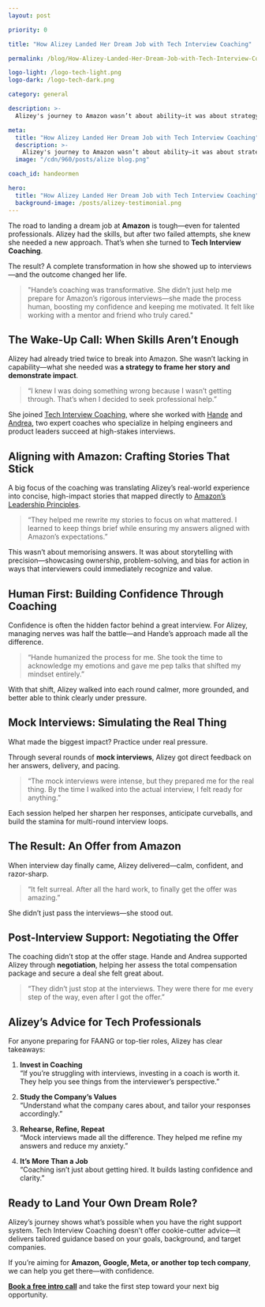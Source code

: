 ```yaml
---
layout: post

priority: 0

title: "How Alizey Landed Her Dream Job with Tech Interview Coaching"

permalink: /blog/How-Alizey-Landed-Her-Dream-Job-with-Tech-Interview-Coaching

logo-light: /logo-tech-light.png
logo-dark: /logo-tech-dark.png

category: general

description: >-
  Alizey's journey to Amazon wasn’t about ability—it was about strategy. With expert coaching from Tech Interview Coaching, she overcame self-doubt, restructured her interview game plan, and learned how to present her strengths with confidence. Her story shows what’s possible when you have the right support behind you.

meta:
  title: "How Alizey Landed Her Dream Job with Tech Interview Coaching"
  description: >-
    Alizey's journey to Amazon wasn’t about ability—it was about strategy. With expert coaching from Tech Interview Coaching, she overcame self-doubt, restructured her interview game plan, and learned how to present her strengths with confidence. Her story shows what’s possible when you have the right support behind you.
  image: "/cdn/960/posts/alize blog.png"

coach_id: handeormen

hero:
  title: "How Alizey Landed Her Dream Job with Tech Interview Coaching"
  background-image: /posts/alizey-testimonial.png
---
```


The road to landing a dream job at **Amazon** is tough—even for talented professionals. Alizey had the skills, but after two failed attempts, she knew she needed a new approach. That’s when she turned to **Tech Interview Coaching**.

The result? A complete transformation in how she showed up to interviews—and the outcome changed her life.

> "Hande’s coaching was transformative. She didn’t just help me prepare for Amazon’s rigorous interviews—she made the process human, boosting my confidence and keeping me motivated. It felt like working with a mentor and friend who truly cared."

## The Wake-Up Call: When Skills Aren’t Enough

Alizey had already tried twice to break into Amazon. She wasn’t lacking in capability—what she needed was **a strategy to frame her story and demonstrate impact**.

> “I knew I was doing something wrong because I wasn’t getting through. That’s when I decided to seek professional help.”

She joined [Tech Interview Coaching](https://techinterview.coach/?utm_campaign=linkedin&utm_medium=social&utm_source=article), where she worked with [Hande](https://techinterview.coach/coaches/handeormen) and [Andrea](https://techinterview.coach/coaches/andreadellacorte), two expert coaches who specialize in helping engineers and product leaders succeed at high-stakes interviews.

## Aligning with Amazon: Crafting Stories That Stick

A big focus of the coaching was translating Alizey’s real-world experience into concise, high-impact stories that mapped directly to [Amazon’s Leadership Principles](https://techinterview.coach/blog/dive-deep/?utm_campaign=blog_promotion&utm_medium=cpc&utm_source=article).

> “They helped me rewrite my stories to focus on what mattered. I learned to keep things brief while ensuring my answers aligned with Amazon’s expectations.”

This wasn’t about memorising answers. It was about storytelling with precision—showcasing ownership, problem-solving, and bias for action in ways that interviewers could immediately recognize and value.

## Human First: Building Confidence Through Coaching

Confidence is often the hidden factor behind a great interview. For Alizey, managing nerves was half the battle—and Hande’s approach made all the difference.

> “Hande humanized the process for me. She took the time to acknowledge my emotions and gave me pep talks that shifted my mindset entirely.”

With that shift, Alizey walked into each round calmer, more grounded, and better able to think clearly under pressure.

## Mock Interviews: Simulating the Real Thing

What made the biggest impact? Practice under real pressure.

Through several rounds of **mock interviews**, Alizey got direct feedback on her answers, delivery, and pacing.

> “The mock interviews were intense, but they prepared me for the real thing. By the time I walked into the actual interview, I felt ready for anything.”

Each session helped her sharpen her responses, anticipate curveballs, and build the stamina for multi-round interview loops.

## The Result: An Offer from Amazon

When interview day finally came, Alizey delivered—calm, confident, and razor-sharp.

> “It felt surreal. After all the hard work, to finally get the offer was amazing.”

She didn’t just pass the interviews—she stood out.

## Post-Interview Support: Negotiating the Offer

The coaching didn’t stop at the offer stage. Hande and Andrea supported Alizey through **negotiation**, helping her assess the total compensation package and secure a deal she felt great about.

> “They didn’t just stop at the interviews. They were there for me every step of the way, even after I got the offer.”

## Alizey’s Advice for Tech Professionals

For anyone preparing for FAANG or top-tier roles, Alizey has clear takeaways:

1. **Invest in Coaching**  
   “If you’re struggling with interviews, investing in a coach is worth it. They help you see things from the interviewer’s perspective.”

2. **Study the Company’s Values**  
   “Understand what the company cares about, and tailor your responses accordingly.”

3. **Rehearse, Refine, Repeat**  
   “Mock interviews made all the difference. They helped me refine my answers and reduce my anxiety.”

4. **It’s More Than a Job**  
   “Coaching isn’t just about getting hired. It builds lasting confidence and clarity.”

## Ready to Land Your Own Dream Role?

Alizey’s journey shows what’s possible when you have the right support system. Tech Interview Coaching doesn’t offer cookie-cutter advice—it delivers tailored guidance based on your goals, background, and target companies.

If you’re aiming for **Amazon, Google, Meta, or another top tech company**, we can help you get there—with confidence.

[**Book a free intro call**](https://techinterview.coach/?utm_campaign=linkedin&utm_medium=social&utm_source=article) and take the first step toward your next big opportunity.
